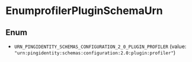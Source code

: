 

# EnumprofilerPluginSchemaUrn

## Enum


* `URN_PINGIDENTITY_SCHEMAS_CONFIGURATION_2_0_PLUGIN_PROFILER` (value: `"urn:pingidentity:schemas:configuration:2.0:plugin:profiler"`)



